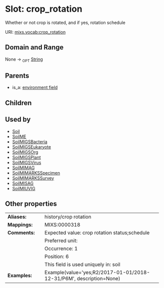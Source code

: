 
# Slot: crop_rotation


Whether or not crop is rotated, and if yes, rotation schedule

URI: [mixs.vocab:crop_rotation](https://w3id.org/mixs/vocab/crop_rotation)


## Domain and Range

None ->  <sub>OPT</sub> [String](types/String.md)

## Parents

 *  is_a: [environment field](environment_field.md)

## Children


## Used by

 * [Soil](Soil.md)
 * [SoilME](SoilME.md)
 * [SoilMIGSBacteria](SoilMIGSBacteria.md)
 * [SoilMIGSEukaryote](SoilMIGSEukaryote.md)
 * [SoilMIGSOrg](SoilMIGSOrg.md)
 * [SoilMIGSPlant](SoilMIGSPlant.md)
 * [SoilMIGSVirus](SoilMIGSVirus.md)
 * [SoilMIMAG](SoilMIMAG.md)
 * [SoilMIMARKSSpecimen](SoilMIMARKSSpecimen.md)
 * [SoilMIMARKSSurvey](SoilMIMARKSSurvey.md)
 * [SoilMISAG](SoilMISAG.md)
 * [SoilMIUVIG](SoilMIUVIG.md)

## Other properties

|  |  |  |
| --- | --- | --- |
| **Aliases:** | | history/crop rotation |
| **Mappings:** | | MIXS:0000318 |
| **Comments:** | | Expected value: crop rotation status;schedule |
|  | | Preferred unit:  |
|  | | Occurrence: 1 |
|  | | Position: 6 |
|  | | This field is used uniquely in: soil |
| **Examples:** | | Example(value='yes;R2/2017-01-01/2018-12-31/P6M', description=None) |

